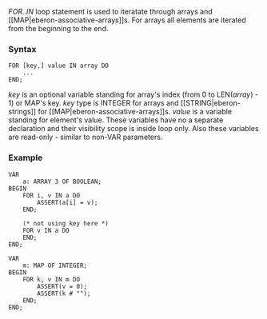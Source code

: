 *FOR..IN* loop statement is used to iteratate through arrays and [[MAP|eberon-associative-arrays]]s. For arrays all elements are iterated from the beginning to the end.

### Syntax

    FOR [key,] value IN array DO
        ...
    END;

_key_ is an optional variable standing for array's index (from 0 to LEN(_array_) - 1) or MAP's key. _key_ type is INTEGER for arrays and [[STRING|eberon-strings]] for [[MAP|eberon-associative-arrays]]s.
_value_ is a variable standing for element's value.
These variables have no a separate declaration and their visibility scope is inside loop only. Also these variables are read-only - similar to non-VAR parameters.

### Example

    VAR
        a: ARRAY 3 OF BOOLEAN;
    BEGIN
        FOR i, v IN a DO
            ASSERT(a[i] = v);
        END;

        (* not using key here *)
        FOR v IN a DO
        END;
    END;

    VAR
        m: MAP OF INTEGER;
    BEGIN
        FOR k, v IN m DO
            ASSERT(v = 0);
            ASSERT(k # "");
        END;
    END;
